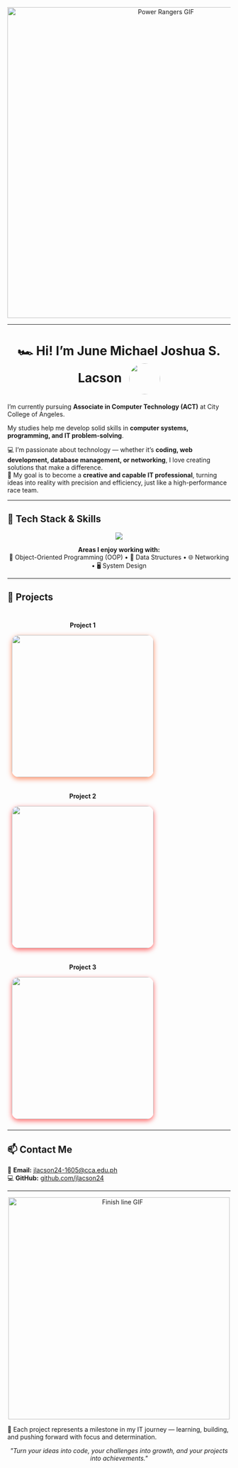 
<!-- HEADER -->
<p align="center">
  <img src="https://media.giphy.com/media/X40zUKTGZgp7q/giphy.gif" width="700" alt="Power Rangers GIF" />
</p>

---

<h1 align="center">
  🏎️ Hi! I’m <b>June Michael Joshua S. Lacson</b>
  <img src="1000000474.png" width="70" style="border-radius:50%; vertical-align:middle; margin-left:10px;" />
</h1>

I’m currently pursuing **Associate in Computer Technology (ACT)** at City College of Angeles.  

My studies help me develop solid skills in **computer systems, programming, and IT problem-solving**.  

💻 I’m passionate about technology — whether it’s **coding, web development, database management, or networking**, I love creating solutions that make a difference.  
🏁 My goal is to become a **creative and capable IT professional**, turning ideas into reality with precision and efficiency, just like a high-performance race team.

---

## 🧰 Tech Stack & Skills

<p align="center">
  <img src="https://skillicons.dev/icons?i=java,python,javascript,html,css,git,github,vscode,netbeans&theme=light" />
</p>

<p align="center">
  <b>Areas I enjoy working with:</b><br>
  🧱 Object-Oriented Programming (OOP) • 🧮 Data Structures • 🌐 Networking • 🖥️ System Design
</p>

---

## 🏁 Projects

<p align="center">

<!-- Project 1 -->
<div style="display:inline-block; text-align:center; margin:10px;">
  <p><b>Project 1</b></p>
  <a href="https://docs.google.com/document/d/1pN94500dMX6GpjU0KZ8MfDU98PQ_jWne7S6nU6ev1Q4/edit?usp=sharing" target="_blank">
    <img src="https://media.giphy.com/media/BBi3jY2bub3X2/giphy.gif"
         width="320"
         style="border-radius:15px; box-shadow:0 4px 12px rgba(255, 69, 0, 0.6);">
  </a>
</div>

<!-- Project 2 -->
<div style="display:inline-block; text-align:center; margin:10px;">
  <p><b>Project 2</b></p>
  <a href="https://docs.google.com/document/d/1f2f1WhEPQlLf9pKkPaeDr7iHEEhJf67pNzalLSAHxlw/edit?usp=sharing" target="_blank">
    <img src="https://media.giphy.com/media/26gsb65hRJnnXoHx6/giphy.gif"
         width="320"
         style="border-radius:15px; box-shadow:0 4px 12px rgba(255, 0, 0, 0.6);">
  </a>
</div>

<!-- Project 3 -->
<div style="display:inline-block; text-align:center; margin:10px;">
  <p><b>Project 3</b></p>
  <a href="https://docs.google.com/document/d/1TM05XjqK8tfkRDAfzmLQVk6TVrSO7-yDHLqnjbD41R4/edit?tab=t.0" target="_blank">
    <img src="https://media.giphy.com/media/f72BA6kQXT4uQ/giphy.gif"
         width="320"
         style="border-radius:15px; box-shadow:0 4px 12px rgba(255, 0, 0, 0.6);">
  </a>
</div>

</p>

---

## 📫 Contact Me

📧 **Email:** [jlacson24-1605@cca.edu.ph](mailto:jlacson24-1605@cca.edu.ph)  
💻 **GitHub:** [github.com/jlacson24](https://github.com/jlacson24)

---

<p align="center">
  <img src="https://media.giphy.com/media/l4FGwtw3PWPAt6ZxK/giphy.gif" width="500" alt="Finish line GIF" />
</p>

🏁 Each project represents a milestone in my IT journey — learning, building, and pushing forward with focus and determination.

<p align="center">
  <em>"Turn your ideas into code, your challenges into growth, and your projects into achievements."</em>
</p>
